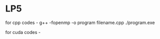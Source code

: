 # LP5
for cpp codes - g++ -fopenmp -o program filename.cpp
                ./program.exe


for cuda codes -
